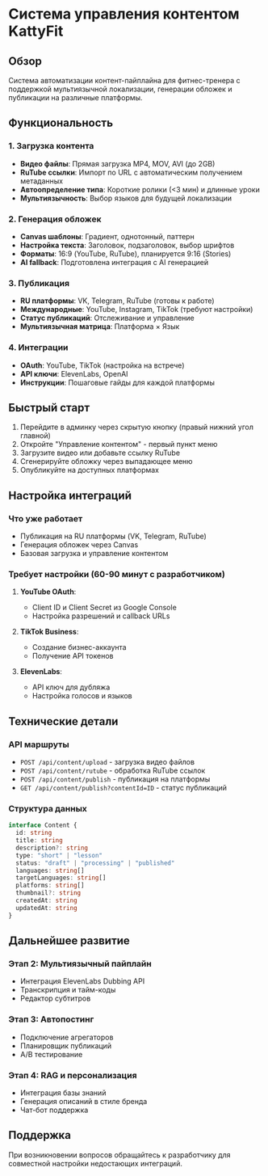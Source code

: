 # Система управления контентом KattyFit

## Обзор

Система автоматизации контент-пайплайна для фитнес-тренера с поддержкой мультиязычной локализации, генерации обложек и публикации на различные платформы.

## Функциональность

### 1. Загрузка контента
- **Видео файлы**: Прямая загрузка MP4, MOV, AVI (до 2GB)
- **RuTube ссылки**: Импорт по URL с автоматическим получением метаданных
- **Автоопределение типа**: Короткие ролики (<3 мин) и длинные уроки
- **Мультиязычность**: Выбор языков для будущей локализации

### 2. Генерация обложек
- **Canvas шаблоны**: Градиент, однотонный, паттерн
- **Настройка текста**: Заголовок, подзаголовок, выбор шрифтов
- **Форматы**: 16:9 (YouTube, RuTube), планируется 9:16 (Stories)
- **AI fallback**: Подготовлена интеграция с AI генерацией

### 3. Публикация
- **RU платформы**: VK, Telegram, RuTube (готовы к работе)
- **Международные**: YouTube, Instagram, TikTok (требуют настройки)
- **Статус публикаций**: Отслеживание и управление
- **Мультиязычная матрица**: Платформа × Язык

### 4. Интеграции
- **OAuth**: YouTube, TikTok (настройка на встрече)
- **API ключи**: ElevenLabs, OpenAI
- **Инструкции**: Пошаговые гайды для каждой платформы

## Быстрый старт

1. Перейдите в админку через скрытую кнопку (правый нижний угол главной)
2. Откройте "Управление контентом" - первый пункт меню
3. Загрузите видео или добавьте ссылку RuTube
4. Сгенерируйте обложку через выпадающее меню
5. Опубликуйте на доступных платформах

## Настройка интеграций

### Что уже работает
- Публикация на RU платформы (VK, Telegram, RuTube)
- Генерация обложек через Canvas
- Базовая загрузка и управление контентом

### Требует настройки (60-90 минут с разработчиком)
1. **YouTube OAuth**:
   - Client ID и Client Secret из Google Console
   - Настройка разрешений и callback URLs
   
2. **TikTok Business**:
   - Создание бизнес-аккаунта
   - Получение API токенов
   
3. **ElevenLabs**:
   - API ключ для дубляжа
   - Настройка голосов и языков

## Технические детали

### API маршруты
- `POST /api/content/upload` - загрузка видео файлов
- `POST /api/content/rutube` - обработка RuTube ссылок  
- `POST /api/content/publish` - публикация на платформы
- `GET /api/content/publish?contentId=ID` - статус публикаций

### Структура данных
```typescript
interface Content {
  id: string
  title: string
  description?: string
  type: "short" | "lesson"
  status: "draft" | "processing" | "published"
  languages: string[]
  targetLanguages: string[]
  platforms: string[]
  thumbnail?: string
  createdAt: string
  updatedAt: string
}
```

## Дальнейшее развитие

### Этап 2: Мультиязычный пайплайн
- Интеграция ElevenLabs Dubbing API
- Транскрипция и тайм-коды
- Редактор субтитров

### Этап 3: Автопостинг
- Подключение агрегаторов
- Планировщик публикаций
- A/B тестирование

### Этап 4: RAG и персонализация
- Интеграция базы знаний
- Генерация описаний в стиле бренда
- Чат-бот поддержка

## Поддержка

При возникновении вопросов обращайтесь к разработчику для совместной настройки недостающих интеграций.